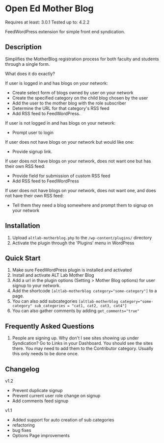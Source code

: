 # Open Ed Mother Blog

Requires at least: 3.0.1
Tested up to: 4.2.2

FeedWordPress extension for simple front end syndication.

## Description

Simplifies the MotherBlog registration process for both faculty and students through a single form.

What does it do exactly?

If user is logged in and has blogs on your network:

* Create select form of blogs owned by user on your network
* Create the specified category on the child blog chosen by the user
* Add the user to the mother blog with the role subscriber
* Determine the URL for that category's RSS feed
* Add RSS feed to FeedWordPress.

If user is not logged in and has blogs on your network:

* Prompt user to login

If user does not have blogs on your network but would like one:

* Provide signup link.

If user does not have blogs on your network, does not want one but has their own RSS feed:

* Provide field for submission of custom RSS feed
* Add RSS feed to FeedWordPress

If user does not have blogs on your network, does not want one, and does not have their own RSS feed:

* Tell them they need a blog somewhere and prompt them to signup on your network

## Installation

1. Upload `altlab-motherblog.php` to the `/wp-content/plugins/` directory
1. Activate the plugin through the 'Plugins' menu in WordPress

## Quick Start

1. Make sure FeedWordPress plugin is installed and activated
1. Install and activate ALT Lab Mother Blog
1. Add a url in the plugin options (Setting > Mother Blog options) for user signup to your network.
1. Add the shortcode `[altlab-motherblog category="some-category"]` to a page.
1. You can also add subcategories `[altlab-motherblog category="some-category" sub_categories = "cat1, cat2, cat3, cat4"]`
1. You can also gather comments by adding `get_comments="true"`

## Frequently Asked Questions
1. People are signing up. Why don't I see sites showing up under Syndication?
Go to Links in your Dashboard. You should see the sites there. You may need to add them to the Contributor category. Usually this only needs to be done once.


## Changelog

v1.2
 * Prevent duplicate signup
 * Prevent current user role change on signup
 * Add comments feed signup

v1.1

 * Added support for auto creation of sub categories
 * refactoring
 * bug fixes
 * Options Page improvements
